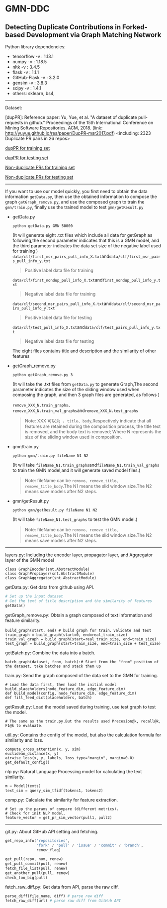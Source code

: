 # GMN-DDC

## Detecting Duplicate Contributions in Forked-based Development via Graph Matching Network

Python library dependencies:
+ tensorflow -v : 1.13.1
+ numpy -v : 1.18.5
+ nltk -v : 3.4.5
+ flask -v : 1.1.1
+ GitHub-Flask -v : 3.2.0
+ gensim -v : 3.8.3
+ scipy -v : 1.4.1 
+ others: sklearn, bs4,

---

Dataset:

[dupPR]: Reference paper: Yu, Yue, et al. "A dataset of duplicate pull-requests in github." Proceedings of the 15th International Conference on Mining Software Repositories. ACM, 2018. (link: http://yuyue.github.io/res/paper/DupPR-msr2017.pdf)
<including: 2323 Duplicate PR pairs in 26 repos>

[dupPR for training set](https://github.com/lyl098yst/DDC-GMN/blob/main/data/clf/first_msr_pairs.txt)

[dupPR for testing set](https://github.com/lyl098yst/DDC-GMN/blob/main/data/clf/second_msr_pairs.txt)

[Non-duplicate PRs for training set](https://github.com/lyl098yst/DDC-GMN/blob/main/data/clf/first_nondup.txt)

[Non-duplicate PRs for testing set](https://github.com/lyl098yst/DDC-GMN/blob/main/data/clf/second_nondup.txt)

---
If you want to use our model quickly, you first need to obtain the data information `getData.py`, then use the obtained information to compose the graph     `getGraph_remove.py`, and use the composed graph to train the `gmn/train.py`, finally use the trained model to test `gmn/getResult.py` 

+ getData.py
  
    `python getData.py GMN 50000`
    
    (It will generate eight .txt files which include all data for getGraph as following,the second parameter indicates that this is a GMN model, and the third parameter indicates the data set size of the negative label used for training )
    `data/clf/first_msr_pairs_pull_info_X.txt`and`data/clf/first_msr_pairs_pull_info_y.txt`
    >Positive label data file for training 
    >
    `data/clf/first_nondup_pull_info_X.txt`and`first_nondup_pull_info_y.txt`
    >Negative label data file for training 
    >
    `data/clf/second_msr_pairs_pull_info_X.txt`and`data/clf/second_msr_pairs_pull_info_y.txt`
    >Positive label data file for testing 
    > 
    `data/clf/test_pull_info_X.txt`and`data/clf/test_pairs_pull_info_y.txt`
    >Negative label data file for testing

    The eight files contains title and description and the similarity of other features                                                                                                                                                                                                                                                                                                                                                                                                                                                                                                                                                                                                                                                                                                 
    
+ getGraph_remove.py
    
    `python getGraph_remove.py 3`
    
    (It will take the .txt files from `getData.py` to generate Graph,The second parameter indicates the size of the sliding window used when composing the graph, and then 3 graph files are generated, as follows )
      
    `remove_XXX_N.train_graphs`、`remove_XXX_N.train_val_graphs`and`remove_XXX_N.test_graphs`
    
    >Note: XXX 可以为` `、`title`、`body`,Respectively indicate that all features are retained during the composition process, the title text is removed, and the body text is removed;
     Where N represents the size of the sliding window used in composition. 

+ gmn/train.py  

    `python gmn/train.py fileName N1 N2`
    
    (It will take `fileName_N1.train_graphs`and`fileName_N1.train_val_graphs` to train the GMN model,and it will generate saved model files.)
    
    >Note: fileName can be `remove`、`remove_title`、`remove_title_body`.The N1 means the slid window size.The N2 means save models after N2 steps. 
    
+ gmn/getResult.py

     `python gmn/getResult.py fileName N1 N2`
    
    (It will take `fileName_N1.test_graphs` to test the GMN model.)
    
    >Note: fileName can be `remove`、`remove_title`、`remove_title_body`.The N1 means the slid window size.The N2 means save models after N2 steps. 
    

---

layers.py: Including the encoder layer, propagator layer, and Aggregator layer of the GMN model

```
class GraphEncoder(snt.AbstractModule)
class GraphPropLayer(snt.AbstractModule)
class GraphAggregator(snt.AbstractModule)
``` 

getData.py: Get data from github using API.

``` python
# Set up the input dataset
# Get the text of title description and the similarity of features 
getData()
```

getGraph_remove.py: Obtain a graph composed of text information and feature similarity.

```
build_graph(start, end) # build graph for train、validate and test
train_graph = build_graph(start=0, end=real_train_size)
train_val_graph = build_graph(start=real_train_size, end=train_size)
test_graph = build_graph(start=train_size, end=train_size + test_size)
``` 

getBatch.py: Combine the data into a batch.

```
batch_graph(dataset, from, batch):# Start from the "from" position of the dataset, take batches and stack them up 
```

train.py: Send the graph composed of the data set to the GMN for training.

```
# Load the data first, then load the initial model
build_placeholders(node_feature_dim, edge_feature_dim)
def build_model(config, node_feature_dim, edge_feature_dim)
def fill_feed_dict(placeholders, batch)
```

getResult.py: Load the model saved during training, use test graph to test the model.
```
# The same as the train.py.But the results used Precesion@k, recall@k, F1@k to evaluate.
```

util.py: Contains the config of the model, but also the calculation formula for similarity and loss.
```
compute_cross_attention(x, y, sim)
euclidean_distance(x, y)
airwise_loss(x, y, labels, loss_type="margin", margin=0.0)
get_default_config()
```

nlp.py: Natural Language Processing model for calculating the text similarity.


``` python
m = Model(texts)
text_sim = query_sim_tfidf(tokens1, tokens2)
``` 


comp.py: Calculate the similarity for feature extraction.

``` 
# Set up the params of compare (different metrics).
# Check for init NLP model.
feature_vector = get_pr_sim_vector(pull1, pull2)
```


---

git.py: About GitHub API setting and fetching.

``` python
get_repo_info('repositories',
              'fork' / 'pull' / 'issue' / 'commit' / 'branch',
              renew_flag)

get_pull(repo, num, renew)
get_pull_commit(pull, renew)
fetch_file_list(pull, renew)
get_another_pull(pull, renew)
check_too_big(pull)
```


fetch_raw_diff.py: Get data from API, parse the raw diff.

``` python
parse_diff(file_name, diff) # parse raw diff
fetch_raw_diff(url) # parse raw diff from GitHub API
```


